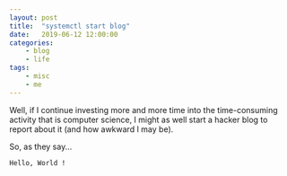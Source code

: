 ```yaml
---
layout: post
title:	"systemctl start blog"
date:	2019-06-12 12:00:00
categories:
    - blog
    - life
tags:
    - misc
    - me
---
```


Well, if I continue investing more and more time into the time-consuming
activity that is computer science, I might as well start a hacker blog to
report about it (and how awkward I may be).

So, as they say...

`Hello, World !`
